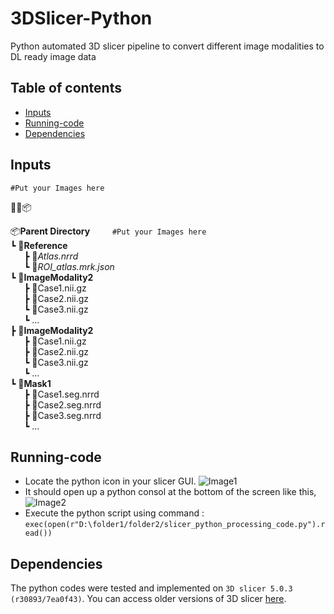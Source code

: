 # 3DSlicer-Python
Python automated 3D slicer pipeline to convert different image modalities to DL ready image data


## Table of contents

* [Inputs](#inputs)
* [Running-code](#run-code)
* [Dependencies](#dependencies)

## Inputs
```#Put your Images here```  

📂📜📦 

📦**Parent Directory**          &emsp; &emsp;```#Put your Images here```  
  ┗ 📂**Reference**  
&ensp; &ensp;    ┣ 📜*Atlas.nrrd*  
&ensp; &ensp;    ┗ 📜*ROI_atlas.mrk.json*  
  ┗ 📂**ImageModality2**  
  &ensp; &ensp;    ┣ 📜Case1.nii.gz  
  &ensp; &ensp;    ┣ 📜Case2.nii.gz   
  &ensp; &ensp;    ┗ 📜Case3.nii.gz  
  &ensp; &ensp;    ┗ ...  
  ┣ 📂**ImageModality2**  
  &ensp; &ensp;    ┣ 📜Case1.nii.gz  
  &ensp; &ensp;    ┣ 📜Case2.nii.gz   
  &ensp; &ensp;    ┗ 📜Case3.nii.gz  
  &ensp; &ensp;    ┗ ...    
  ┗ 📂**Mask1**  
  &ensp; &ensp;    ┣ 📜Case1.seg.nrrd  
  &ensp; &ensp;    ┣ 📜Case2.seg.nrrd   
  &ensp; &ensp;    ┣ 📜Case3.seg.nrrd  
  &ensp; &ensp;    ┗ ...   
## Running-code
- Locate the python icon in your slicer GUI.
![Image1](Documentation/step1.png)
- It should open up a python consol at the bottom of the screen like this,
![Image2](Documentation/step2.png)
- Execute the python script using command : ``` exec(open(r"D:\folder1/folder2/slicer_python_processing_code.py").read()) ```

## Dependencies
The python codes were tested and implemented on ```3D slicer 5.0.3 (r30893/7ea0f43)```. You can access older versions of 3D slicer [here](https://slicer-packages.kitware.com/#collection/5f4474d0e1d8c75dfc70547e/folder/5f4474d0e1d8c75dfc705482).
